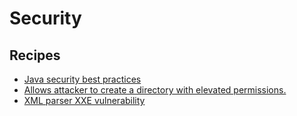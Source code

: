 # Security

## Recipes

* [Java security best practices](javasecuritybestpractices.md)
* [Allows attacker to create a directory with elevated permissions.](resultoffilemkdirsignored.md)
* [XML parser XXE vulnerability](xmlparserxxevulnerability.md)

